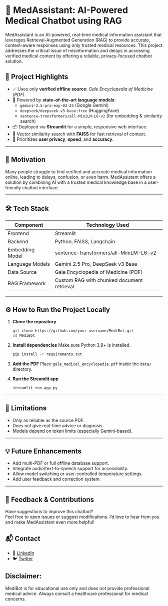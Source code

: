 
# 🏥 MedAssistant: AI-Powered Medical Chatbot using RAG

MedAssistant is an AI-powered, real-time medical information assistant that leverages Retrieval-Augmented Generation (RAG) to provide accurate, context-aware responses using only trusted medical resources. This project addresses the critical issue of misinformation and delays in accessing verified medical content by offering a reliable, privacy-focused chatbot solution.

## 🚀 Project Highlights

- ✅ Uses only **verified offline source**: *Gale Encyclopedia of Medicine (PDF)*.
- 🧠 Powered by **state-of-the-art language models**:
    - `gemini-2.5-pro-exp-03-25` (Google Gemini)
    - `deepseek/deepseek-v3-base:free` (HuggingFace)
    - `sentence-transformers/all-MiniLM-L6-v2` (for embedding & similarity search)
- 📦 Deployed via **Streamlit** for a simple, responsive web interface.
- 🔎 Vector similarity search with **FAISS** for fast retrieval of context.
- 🔐 Prioritizes **user privacy**, **speed**, and **accuracy**.

---

## 🧠 Motivation

Many people struggle to find verified and accurate medical information online, leading to delays, confusion, or even harm. MedAssistant offers a solution by combining AI with a trusted medical knowledge base in a user-friendly chatbot interface.

---

## 🛠️ Tech Stack

| Component             | Technology Used                            |
|----------------------|---------------------------------------------|
| Frontend             | Streamlit                                   |
| Backend              | Python, FAISS, Langchain                    |
| Embedding Model      | sentence-transformers/all-MiniLM-L6-v2     |
| Language Models      | Gemini 2.5 Pro, DeepSeek v3 Base           |
| Data Source          | Gale Encyclopedia of Medicine (PDF)         |
| RAG Framework        | Custom RAG with chunked document retrieval  |

---



## ⚙️ How to Run the Project Locally

1. **Clone the repository**
     ```bash
     git clone https://github.com/your-username/MediBot.git
     cd MediBot
     ```

2. **Install dependencies**
     Make sure Python 3.9+ is installed.
     ```bash
     pip install -r requirements.txt
     ```

3. **Add the PDF**
     Place `gale_medical_encyclopedia.pdf` inside the `data/` directory.

4. **Run the Streamlit app**
     ```bash
     streamlit run app.py
     ```

---



## 📌 Limitations

- Only as reliable as the source PDF.
- Does not give real-time advice or diagnosis.
- Models depend on token limits (especially Gemini-based).

---

## 💡 Future Enhancements

- Add multi-PDF or full offline database support.
- Integrate audio/text-to-speech support for accessibility.
- Allow model switching or user-controlled temperature settings.
- Add user feedback and correction system.

---

## 🤝 Feedback & Contributions

Have suggestions to improve this chatbot?  
Feel free to open issues or suggest modifications. I’d love to hear from you and make MedAssistant even more helpful!

## 📬 Contact


- 🔗 [LinkedIn](https://www.linkedin.com/in/rahulsays)
- 🐦 [Twitter](https://twitter.com/chillrahull)



## Disclaimer: 
MediBot is for educational use only and does not provide professional medical advice. Always consult a healthcare professional for medical concerns.